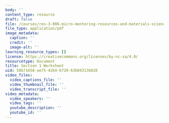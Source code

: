 ```yaml
---
body: ''
content_type: resource
draft: false
file: /courses/res-3-006-micro-mentoring-resources-and-materials-science-curriculum-spring-2021/mitres3_006sp21_section_1_worksheet.pdf
file_type: application/pdf
image_metadata:
  caption: ''
  credit: ''
  image-alt: ''
learning_resource_types: []
license: https://creativecommons.org/licenses/by-nc-sa/4.0/
resourcetype: Document
title: Section 1 Worksheet
uid: 58b71658-ae75-42b9-b720-63b04313b028
video_files:
  video_captions_file: ''
  video_thumbnail_file: ''
  video_transcript_file: ''
video_metadata:
  video_speakers: ''
  video_tags: ''
  youtube_description: ''
  youtube_id: ''
---
```

